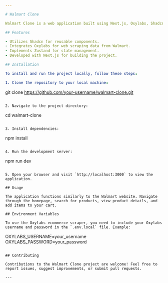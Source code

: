 ```yaml
---

# Walmart Clone

Walmart Clone is a web application built using Next.js, Oxylabs, Shadcn, and Zustand. It replicates the functionality of the Walmart website, featuring a homepage, search page, product page, and cart.

## Features

- Utilizes Shadcn for reusable components.
- Integrates Oxylabs for web scraping data from Walmart.
- Implements Zustand for state management.
- Developed with Next.js for building the project.

## Installation

To install and run the project locally, follow these steps:

1. Clone the repository to your local machine:
   ```
   git clone https://github.com/your-username/walmart-clone.git
   ```

2. Navigate to the project directory:
   ```
   cd walmart-clone
   ```

3. Install dependencies:
   ```
   npm install
   ```

4. Run the development server:
   ```
   npm run dev
   ```

5. Open your browser and visit `http://localhost:3000` to view the application.

## Usage

The application functions similarly to the Walmart website. Navigate through the homepage, search for products, view product details, and add items to your cart.

## Environment Variables

To use the Oxylabs ecommerce scraper, you need to include your Oxylabs username and password in the `.env.local` file. Example:
```
OXYLABS_USERNAME=your_username
OXYLABS_PASSWORD=your_password
```

## Contributing

Contributions to the Walmart Clone project are welcome! Feel free to report issues, suggest improvements, or submit pull requests.

---
```

